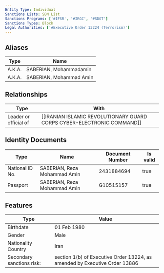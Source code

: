 ```yaml
---
Entity Type: Individual
Sanctions Lists: SDN List
Sanctions Programs: ['#IFSR', '#IRGC', '#SDGT']
Sanctions Types: Block
Legal Authorities: ['#Executive Order 13224 (Terrorism)']
---
```


## Aliases
| Type  | Name      | 
|-------|-----------|
| A.K.A. | SABERIAN, Mohammadamin |
| A.K.A. | SABERIAN, Mohammad Amin |

## Relationships
| Type  | With      | 
|-------|-----------|
| Leader or official of | [[IRANIAN ISLAMIC REVOLUTIONARY GUARD CORPS CYBER-ELECTRONIC COMMAND]] |

## Identity Documents
| Type  | Name      | Document Number | Is valid |
|-------|-----------|-----------------|----------|
| National ID No. | SABERIAN, Reza Mohammad Amin | 2431884694 | true |
| Passport | SABERIAN, Reza Mohammad Amin | G10515157 | true |

## Features
| Type  | Value      |
|-------|------------|
| Birthdate | 01 Feb 1980 |
| Gender | Male |
| Nationality Country | Iran |
| Secondary sanctions risk: | section 1(b) of Executive Order 13224, as amended by Executive Order 13886 |

